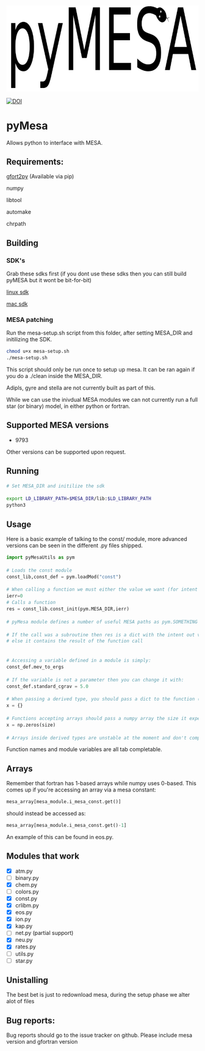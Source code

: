 ![pyMesa logo](images/logo.png)

[![DOI](https://zenodo.org/badge/98320319.svg)](https://zenodo.org/badge/latestdoi/98320319)


# pyMesa
Allows python to interface with MESA.



## Requirements:
[gfort2py](https://github.com/rjfarmer/gfort2py) (Available via pip)

numpy

libtool

automake

chrpath

## Building

### SDK's

Grab these sdks first (if you dont use these sdks then you can still build pyMESA but it wont be bit-for-bit)

[linux sdk](http://www.astro.wisc.edu/~townsend/resource/download/mesasdk/mesasdk-x86_64-linux-20170821.tar.gz)

[mac sdk](http://www.astro.wisc.edu/~townsend/resource/download/mesasdk/mesasdk-x86_64-osx-10.12-20170821.dmg)

### MESA patching

Run the mesa-setup.sh script from this folder, after setting MESA_DIR and initilizing the SDK.

````bash
chmod u+x mesa-setup.sh
./mesa-setup.sh
````

This script should only be run once to setup up mesa. It can be ran again if you do a ./clean inside the MESA_DIR.

Adipls, gyre and stella are not currently built as part of this.

While we can use the inivdual MESA modules we can not currently run a full star (or binary) model, in either python or fortran.

## Supported MESA versions
- 9793

Other versions can be supported upon request.


## Running
````bash
# Set MESA_DIR and initilize the sdk

export LD_LIBRARY_PATH=$MESA_DIR/lib:$LD_LIBRARY_PATH
python3
````

## Usage

Here is a basic example of talking to the const/ module, more advanced versions can be seen in the different .py files shipped.

````python
import pyMesaUtils as pym

# Loads the const module
const_lib,const_def = pym.loadMod("const")

# When calling a function we must either the value we want (for intent in variables) or an empty variable for intent outs.
ierr=0
# Calls a function
res = const_lib.const_init(pym.MESA_DIR,ierr)

# pyMesa module defines a number of useful MESA paths as pym.SOMETHING

# If the call was a subroutine then res is a dict with the intent out variables in there
# else it contains the result of the function call


# Accessing a variable defined in a module is simply:
const_def.mev_to_ergs

# If the variable is not a parameter then you can change it with:
const_def.standard_cgrav = 5.0

# When passing a derived type, you should pass a dict to the function (filled with anything you want set)
x = {}

# Functions accepting arrays should pass a numpy array the size it expects (if the function allocates the array, then just pass an array of size 1)
x = np.zeros(size)

# Arrays inside derived types are unstable at the moment and don't completely work.

````

Function names and module variables are all tab completable.

## Arrays

Remember that fortran has 1-based arrays while numpy uses 0-based. This comes
up if you're accessing an array via a mesa constant:

````python
mesa_array[mesa_module.i_mesa_const.get()]
````
 should instead be accessed as:
 
 ````python
mesa_array[mesa_module.i_mesa_const.get()-1]
````
An example of this can be found in eos.py.



## Modules that work

- [x] atm.py
- [ ] binary.py
- [x] chem.py
- [ ] colors.py
- [x] const.py
- [x] crlibm.py
- [x] eos.py
- [x] ion.py
- [x] kap.py
- [ ] net.py (partial support)
- [x] neu.py
- [x] rates.py
- [ ] utils.py
- [ ] star.py

## Unistalling

The best bet is just to redownload mesa, during the setup phase we alter alot of files

## Bug reports:

Bug reports should go to the issue tracker on github. Please include mesa version and gfortran version


